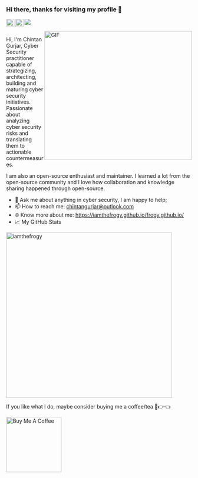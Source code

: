 ### Hi there, thanks for visiting my profile 👋
![](https://visitor-badge.glitch.me/badge?page_id=iamthefrogy.iamthefrogy)<a href="https://twitter.com/iamthefrogy">
  <img align="left" alt="Chintan Gurjar | Twitter" width="22px" src="https://raw.githubusercontent.com/peterthehan/peterthehan/master/assets/twitter.svg" />
</a>
<a href="https://www.linkedin.com/in/chintangurjar/">
  <img align="left" alt="Chintan Gurjar" width="22px" src="https://raw.githubusercontent.com/peterthehan/peterthehan/master/assets/linkedin.svg" /> 
  </a>
<br />
<br />
  <img align="right" alt="GIF" src="https://cdn.dribbble.com/users/653185/screenshots/3701461/hacker.gif?raw=true" width="400" height="350" />

Hi, I'm Chintan Gurjar, Cyber Security practitioner capable of strategizing, architecting, building and maturing cyber security initiatives. Passionate about analyzing cyber security risks and translating them to actionable countermeasures.

I am also an open-source enthusiast and maintainer. I learned a lot from the open-source community and I love how collaboration and knowledge sharing happened through open-source.

  
- 💬 Ask me about anything in cyber security, I am happy to help;
- 📫 How to reach me: chintangurjar@outlook.com
- 🌐 Know more about me: https://iamthefrogy.github.io/frogy.github.io/
- 📈 My GitHub Stats
<p align="left"> <img src="https://github-readme-stats.vercel.app/api?username=iamthefrogy&show_icons=true&theme=gotham" alt="iamthefrogy" width="450"/>
  
 If you like what I do, maybe consider buying me a coffee/tea 🥺👉👈

<a href="https://www.buymeacoffee.com/frogy" target="_blank"><img src="https://cdn.buymeacoffee.com/buttons/v2/default-yellow.png" alt="Buy Me A Coffee" width="150" ></a>
